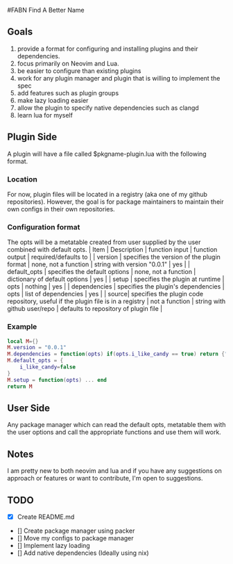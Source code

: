 #FABN
Find A Better Name 
## Goals
1. provide a format for configuring and installing plugins and their dependencies. 
1. focus primarily on Neovim and Lua.
1. be easier to configure than existing plugins
1. work for any plugin manager and plugin that is willing to implement the spec
1. add features such as plugin groups
1. make lazy loading easier
1. allow the plugin to specify native dependencies such as clangd
1. learn lua for myself
## Plugin Side
A plugin will have a file called $pkgname-plugin.lua with the following format.
### Location
For now, plugin files will be located in a registry (aka one of my github repositories). However, the goal is for package maintainers to maintain their own configs in their own repositories.
### Configuration format
 The opts will be a metatable created from user supplied by the user combined with default opts.
| Item | Description | function input | function output | required/defaults to |
| version | specifies the version of the plugin format | none, not a function | string with version "0.0.1" | yes |
| default_opts | specifies the default options | none, not a function | dictionary of default options | yes |
| setup | specifies the plugin at runtime | opts | nothing | yes | 
| dependencies | specifies the plugin's dependencies | opts | list of dependencies | yes |
| source| specifies the plugin code repository, useful if the plugin file is in a registry | not a function | string with github user/repo | defaults to repository of plugin file | 

### Example
```lua
local M={}
M.version = "0.0.1"
M.dependencies = function(opts) if(opts.i_like_candy == true) return {"nvim-neo-tree/neo-tree.nvim"} end
M.default_opts = {
	i_like_candy=false
}
M.setup = function(opts) ... end
return M
```
## User Side
Any package manager which can read the default opts, metatable them with the user options and call the appropriate functions and use them will work.
## Notes
I am pretty new to both neovim and lua and if you have any suggestions on approach or features or want to contribute, I'm open to suggestions.
## TODO
- [x] Create README.md
- [] Create package manager using packer
- [] Move my configs to package manager
- [] Implement lazy loading
- [] Add native dependencies (Ideally using nix)

